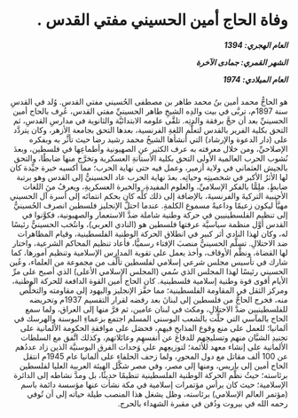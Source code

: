 <h1 dir="rtl">وفاة الحاج أمين الحسيني مفتي القدس .</h1>

<h5 dir="rtl">العام الهجري:  1394

الشهر القمري: جمادى الآخرة

العام الميلادي: 1974</h5>

<p dir="rtl">هو الحاجُّ محمد أمين بنُ محمد طاهر بن مصطفى الحُسيني مفتي القدس. وُلد في القدسِ سنة 1897م، تربَّى في بيت والدِه الشيخِ طاهر الحسينيِّ مفتي القدس، عُرِف بالحاج أمين الحسينيِّ بعد أن حجَّ برفقة والدتِه. تلقَّى علومه الابتدائيَّة والثانوية في مدارسِ القدسِ، ثم التحق بكلية الفرير بالقدس لتعلُّم اللغةِ الفرنسية، بعدها التحق بجامعة الأزهر، وكان يتردَّد على (دار الدعوة والإرشاد) التي أنشأها الشيخُ محمد رشيد رضا حيث تأثَّر به وبفكره الإصلاحيِّ، ومن خلال معرفته به عرف الكثير عنِ الصهيونية وأطماعِها في فلسطين، وبعدَ نُشوب الحرب العالمية الأولى التحق بكلية الأستانةِ العسكرية وتخرَّج منها ضابطًا، والتحق بالجيش العثماني في ولاية أزمير، وعمل فيه حتى نهاية الحرب؛ مما أكسبه خبرة جيِّدة كان لها الأثرُ الأكبر في شخصيتِه وحياتِه. بعدَ نهاية الحرب عاد الحسينيُّ إلى القدس وهو برتبة ضابطٍ، ملِمًّا بالفكر الإسلاميِّ، والعلوم المفيدةِ، والخبرة العسكريةِ، ويعرفُ منَ اللغات الأجنبية التركيةَ والفرنسيةَ، بالإضافة إلى ذلك كلِّه كان بحكم انتمائه إلى أسرة آل الحسيني مهيَّأً ليكون زعيمًا وداعيةً مسموع الكلمةِ. عندما احتلَّ الإنجليز فلسطين انصرف الحُسينيُّ إلى تنظيم الفلسطينيين في حركة وطنية شاملة ضدَّ الاستعمار والصهيونية، فكوَّنوا في القدس أوَّل منظمة سياسيَّة عرفتها فلسطين هو (النادي العربي)، وانتُخب الحسينيُّ رئيسًا له، وكان لهذا النادي أثر كبير في انطلاق الحركة الوطنية الفلسطينية، وقيام المظاهرات ضد الاحتلالِ. تسلَّم الحسينيُّ منصبَ الإفتاء رسميًّا، فأعاد تنظيم المحاكم الشرعية، واختار لها القضاة، ونظَّم الأوقاف، وأخذ يعمل على تقوية المدارس الإسلامية وتنظيم أمورها، كما شارك في تأسيس مجلس شرعي إسلامي لفلسطين تألَّف من مجموعة من العلماء، وعُين الحسيني رئيسًا لهذا المجلس الذي سُمي (المجلس الإسلامي الأعلى) الذي أصبح على مرِّ الأيام أقوى قوة وطنية إسلامية فلسطينية. كان الحاج أمين القوة الدافعة للحركة الوطنية، ومركز الثقل في المقاومة الفلسطينية؛ مما حفَّز الإنجليز واليهود إلى مقاومته والتخلُّص منه، فخرج الحاجُّ من فلسطين إلى لبنانَ بعد رفضه لقرار التقسيم 1937م وتحريضه للفلسطينيين ضدَّ الاحتلالِ، ومكث في لبنان عامين، ثم فرَّ منها إلى العراق، ولما سمع الحاج بالمآسي التي حلَّت بالشعب البوسني المسلم اجتمع بزعماءِ البوسنة والهرسك في ألمانيا؛ للعمل على منع وقوع المذابحِ فيهم، فحصَل على موافقةِ الحكومة الألمانية على تجنيدِ الشبَّان منهم وتسليحِهم للدفاع عن أنفسهِم وعائلاتهم، وكذلك اتَّفق مع السلطات الألمانية على إنشاء معهد للأئمة؛ لتوزيعِهم على وَحدات الفرق البوسنيَّة الذين زاد عددُهم عن 100 ألف مقاتل مع دول المحورِ، ولما زحف الحلفاء على ألمانيا عام 1945م انتقل الحاج أمين إلى باريس، ومنها إلى مصر، وفي مصر شكَّل الهيئة العربية العليا لفلسطين برئاسته؛ حيثُ نظَّم الحركة الوطنية الفلسطينية تنظيمًا حديثًا، بل ومدَّ نشاطه إلى الدائرة الإسلامية؛ حيث كان يرأس مؤتمرات إسلامية في مكة نشأت عنها مؤسسة دائمة باسم (مؤتمر العالم الإسلامي) برئاسته، وظل يشغل هذا المنصب طيلة حياته إلى أن تُوفي رحمه الله في بيروت ودُفن في مقبرة الشهداء بالحرج.</p></br>
